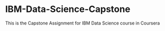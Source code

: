 # IBM-Data-Science-Capstone
This is the Capstone Assignment for IBM Data Science course in Coursera
